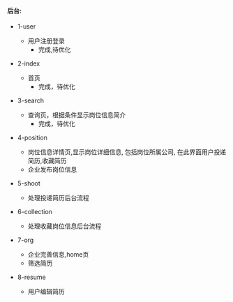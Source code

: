 
#### 后台:
+ 1-user 
    + 用户注册登录
        - 完成,待优化   
+ 2-index 
    + 首页
        - 完成，待优化
+ 3-search 
    + 查询页，根据条件显示岗位信息简介
        - 完成，待优化
+ 4-position 
    + 岗位信息详情页,显示岗位详细信息, 包括岗位所属公司, 在此界面用户投递简历,收藏简历
    + 企业发布岗位信息
+ 5-shoot 
    + 处理投递简历后台流程
+ 6-collection 
    + 处理收藏岗位信息后台流程

+ 7-org 
    + 企业完善信息,home页
    + 筛选简历
+ 8-resume
    + 用户编辑简历

